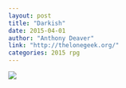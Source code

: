 ```yaml
---
layout: post
title: "Darkish"
date: 2015-04-01
author: "Anthony Deaver"
link: "http://thelonegeek.org/"
categories: 2015 rpg
---
```

![]({{site.url}}/2015images/Darkish.jpg)
